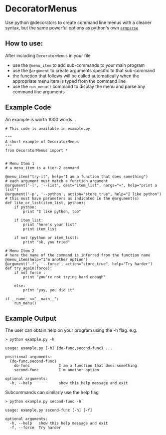 # DecoratorMenus
Use python @decorators to create command line menus with a cleaner syntax, but the same powerful options as python's own [`argparse`](https://docs.python.org/3/library/argparse.html)

## How to use:
After including `DecoratorMenus` in your file
* use the `@menu_item` to add sub-commands to your main program
* use the `@argument` to create arguments specific to that sub-command
* the function that follows will be called automatically when the appropriate menu item is typed from the command line
* use the `run_menu()` command to display the menu and parse any command line arguments
## Example Code
An example is worth 1000 words...
```
# This code is available in example.py

"""
A short example of DecoratorMenus
"""
from DecoratorMenus import *


# Menu Item 1
# a menu_item is a tier-2 command

@menu_item("try-it", help="I am a function that does something")
# each argument must match a function argument
@argument('-l', '--list', dest="item_list", nargs="+", help="print a list")
@argument('-p', '--python', action="store_true", help="I like python")
# this must have parameters as indicated in the @argument(s)
def like_or_list(item_list, python):
    if python:
        print "I like python, too"

    if item_list:
        print "here's your list"
        print item_list

    if not (python or item_list):
        print "ok, you tried"

# Menu Item 2
# here the name of the command is inferred from the function name
@menu_item(help="I'm another option")
@argument('-f', '--force', action="store_true", help="Try harder")
def try_again(force):
    if not force :
        print "you're not trying hard enough"

    else:
        print "yay, you did it"

if __name__=="__main__":
    run_menu()

```

## Example Output
The user can obtain help on your program using the -h flag. e.g.
```
> python example.py -h
```
```
usage: example.py [-h] {do-func,second-func} ...

positional arguments:
  {do-func,second-func}
    do-func             I am a function that does something
    second-func         I'm another option

optional arguments:
  -h, --help            show this help message and exit
```
Subcommands can similarly use the help flag
```
> python example.py second-func -h
```
```
usage: example.py second-func [-h] [-f]

optional arguments:
  -h, --help   show this help message and exit
  -f, --force  Try harder
```
